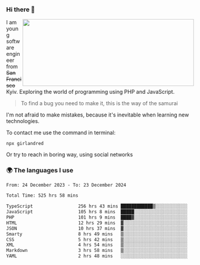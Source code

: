 ### Hi there 👋  

<img align='right' src="https://github-readme-stats.vercel.app/api?username=girlandred&count_private=true&show_icons=true&include_all_commits=true&hide_rank=true&hide_title=true&theme=buefy&card_width=300" width=460 height=180>


I am young software engineer from ~~San Francisco~~ Kyiv. Exploring the world of programming using PHP and JavaScript.


> To find a bug you need to make it, this is the way of the samurai



I'm not afraid to make mistakes, because it's inevitable when learning new technologies.

To contact me use the command in terminal:

```
npx girlandred
```

Or try to reach in boring way, using social networks


### 🌍 The languages I use

<!--START_SECTION:waka-->

```txt
From: 24 December 2023 - To: 23 December 2024

Total Time: 525 hrs 58 mins

TypeScript                 256 hrs 43 mins ████████████▒░░░░░░░░░░░░   48.80 %
JavaScript                 105 hrs 8 mins  █████░░░░░░░░░░░░░░░░░░░░   19.99 %
PHP                        101 hrs 9 mins  ████▓░░░░░░░░░░░░░░░░░░░░   19.23 %
HTML                       12 hrs 29 mins  ▓░░░░░░░░░░░░░░░░░░░░░░░░   02.37 %
JSON                       10 hrs 37 mins  ▓░░░░░░░░░░░░░░░░░░░░░░░░   02.02 %
Smarty                     8 hrs 49 mins   ▒░░░░░░░░░░░░░░░░░░░░░░░░   01.68 %
CSS                        5 hrs 42 mins   ▒░░░░░░░░░░░░░░░░░░░░░░░░   01.09 %
XML                        4 hrs 54 mins   ▒░░░░░░░░░░░░░░░░░░░░░░░░   00.93 %
Markdown                   3 hrs 58 mins   ▒░░░░░░░░░░░░░░░░░░░░░░░░   00.76 %
YAML                       2 hrs 48 mins   ░░░░░░░░░░░░░░░░░░░░░░░░░   00.53 %
```

<!--END_SECTION:waka-->
